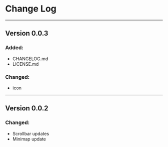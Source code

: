 # Change Log

---
## Version 0.0.3

### Added:
- CHANGELOG.md
- LICENSE.md

### Changed:
- icon

---
## Version 0.0.2

### Changed:
- Scrollbar updates
- Minimap update
